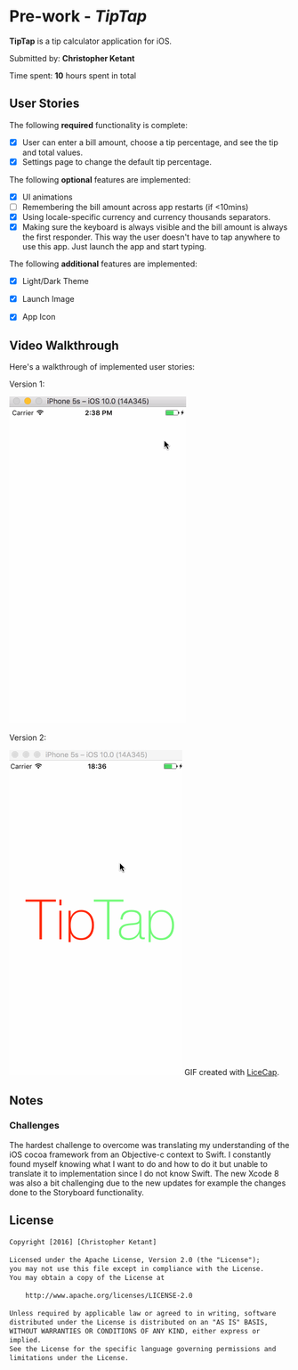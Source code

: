 # Pre-work - *TipTap*

**TipTap** is a tip calculator application for iOS.

Submitted by: **Christopher Ketant**

Time spent: **10** hours spent in total

## User Stories

The following **required** functionality is complete:

* [x] User can enter a bill amount, choose a tip percentage, and see the tip and total values.
* [x] Settings page to change the default tip percentage.

The following **optional** features are implemented:
* [x] UI animations
* [ ] Remembering the bill amount across app restarts (if <10mins)
* [x] Using locale-specific currency and currency thousands separators.
* [x] Making sure the keyboard is always visible and the bill amount is always the first responder. This way the user doesn't have to tap anywhere to use this app. Just launch the app and start typing.

The following **additional** features are implemented:
* [x] Light/Dark Theme
* [x] Launch Image
* [x] App Icon


## Video Walkthrough 

Here's a walkthrough of implemented user stories:

Version 1:


![alt text](https://github.com/cketant/TipCalculator/blob/master/docs/walkthrough_v1.gif "Walkthrough1")


Version 2:


![alt text](https://github.com/cketant/TipCalculator/blob/master/docs/walkthrough_v2.gif "Walkthrough2")
GIF created with [LiceCap](http://www.cockos.com/licecap/).

## Notes

### Challenges

The hardest challenge to overcome was translating my understanding of the iOS cocoa framework from an Objective-c context to Swift. I constantly found myself knowing what I want to do
and how to do it but unable to translate it to implementation since I do not know Swift. The new Xcode 8 was also a bit challenging due to the new updates for example the changes done to the Storyboard
functionality.

## License

    Copyright [2016] [Christopher Ketant]

    Licensed under the Apache License, Version 2.0 (the "License");
    you may not use this file except in compliance with the License.
    You may obtain a copy of the License at

        http://www.apache.org/licenses/LICENSE-2.0

    Unless required by applicable law or agreed to in writing, software
    distributed under the License is distributed on an "AS IS" BASIS,
    WITHOUT WARRANTIES OR CONDITIONS OF ANY KIND, either express or implied.
    See the License for the specific language governing permissions and
    limitations under the License.